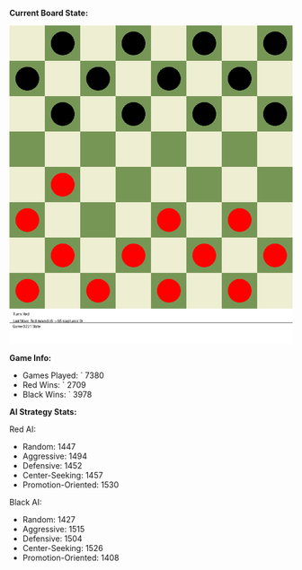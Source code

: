 
**Current Board State:**  
<!-- START_GIF -->
![Checkers Game](./checkers_game.gif)
<!-- END_GIF -->

**Game Info:**  
- Games Played: `<!-- GAMES_PLAYED --> 7380
- Red Wins: `<!-- RED_WINS --> 2709
- Black Wins: `<!-- BLACK_WINS --> 3978

<!-- AI_STATS -->
**AI Strategy Stats:**

Red AI:
- Random: 1447
- Aggressive: 1494
- Defensive: 1452
- Center-Seeking: 1457
- Promotion-Oriented: 1530

Black AI:
- Random: 1427
- Aggressive: 1515
- Defensive: 1504
- Center-Seeking: 1526
- Promotion-Oriented: 1408
